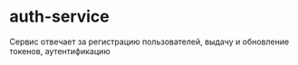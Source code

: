 # auth-service
Сервис отвечает за регистрацию пользователей, выдачу и обновление токенов, аутентификацию
